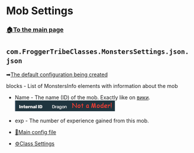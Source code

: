 # Mob Settings

###  [🏠To the main page](https://github.com/FroggerHH/Frogger-Tribe-Classes-WIKI#readme)
## ```com.FroggerTribeClasses.MonstersSettings.json.json``` 
➡[The default configuration being created](config/com.FroggerTribeClasses.MonstersSettings.json.json)


blocks - List of MonstersInfo elements with information about the mob
  * Name - The name (ID) of the mob. Exactly like on [вики](https://valheim.fandom.com/wiki/Skills). ![example](images/NotAModer.png)
  * exp - The number of experience gained from this mob.


* [📒Main config file](https://github.com/FroggerHH/Frogger-Tribe-Classes-WIKI/blob/main/MainConfig.md#main-config-file) 
* [⚙️Class Settings](https://github.com/FroggerHH/Frogger-Tribe-Classes-WIKI/blob/main/LevelTree.md#class-settings) 

